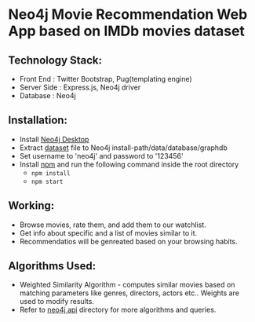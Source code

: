 # Neo4j Movie Recommendation Web App based on IMDb movies dataset  

## Technology Stack:
- Front End : Twitter Bootstrap, Pug(templating engine)
- Server Side : Express.js, Neo4j driver
- Database : Neo4j

## Installation:
- Install [Neo4j Desktop](https://neo4j.com/)
- Extract [dataset](recommendation-system-using-graph-db/docs/dataset/recommendations.db.zip) file to Neo4j install-path/data/database/graphdb
- Set username to 'neo4j' and password to '123456'
- Install [npm](https://www.npmjs.com/) and run the following command inside the root directory  
    - `npm install`  
    - `npm start`
    
## Working:
- Browse movies, rate them, and add them to our watchlist.
- Get info about specific and a list of movies similar to it.
- Recommendatios will be genreated based on your browsing habits.

## Algorithms Used:
- Weighted Similarity Algorithm - computes similar movies based on matching parameters like genres, directors, actors etc.. Weights are used to modify results.
- Refer to [neo4j api](https://github.com/ani5ruth/NEOMd/tree/master/controller/neo4jApi) directory for more algorithms and queries.

